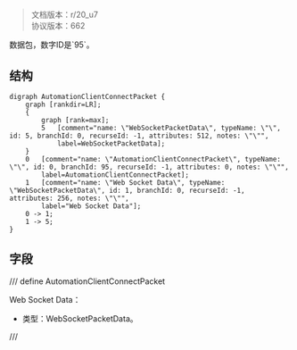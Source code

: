 # <!-- md:samp AutomationClientConnectPacket -->

> 文档版本：r/20_u7<br/>协议版本：662

<!-- md:samp AutomationClientConnectPacket -->数据包，数字ID是`95`。

## 结构

```viz
digraph AutomationClientConnectPacket {
	graph [rankdir=LR];
	{
		graph [rank=max];
		5	[comment="name: \"WebSocketPacketData\", typeName: \"\", id: 5, branchId: 0, recurseId: -1, attributes: 512, notes: \"\"",
			label=WebSocketPacketData];
	}
	0	[comment="name: \"AutomationClientConnectPacket\", typeName: \"\", id: 0, branchId: 95, recurseId: -1, attributes: 0, notes: \"\"",
		label=AutomationClientConnectPacket];
	1	[comment="name: \"Web Socket Data\", typeName: \"WebSocketPacketData\", id: 1, branchId: 0, recurseId: -1, attributes: 256, notes: \"\"",
		label="Web Socket Data"];
	0 -> 1;
	1 -> 5;
}

```

## 字段

/// define
AutomationClientConnectPacket

Web Socket Data：[<!-- md:samp WebSocketPacketData -->](refs/protocols/types/websocketpacketdata.md)

- 类型：WebSocketPacketData。


///
